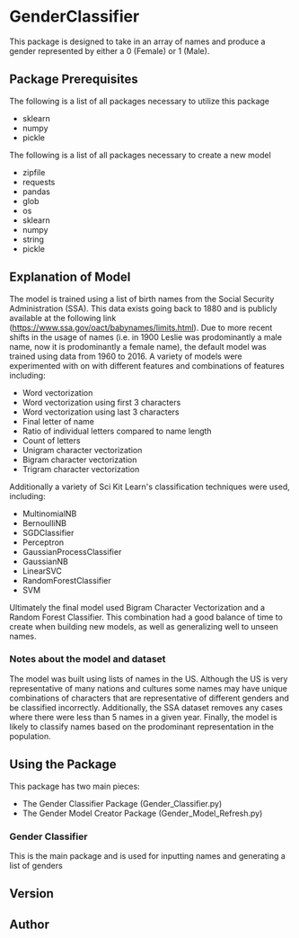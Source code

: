 # GenderClassifier

This package is designed to take in an array of names and produce a gender represented by either a 0 (Female) or 1 (Male).  

## Package Prerequisites

The following is a list of all packages necessary to utilize this package

* sklearn
* numpy
* pickle

The following is a list of all packages necessary to create a new model

* zipfile
* requests
* pandas
* glob
* os
* sklearn
* numpy
* string
* pickle

## Explanation of Model

The model is trained using a list of birth names from the Social Security Administration (SSA).  This data exists going back to 1880 and is publicly available at the following link (https://www.ssa.gov/oact/babynames/limits.html).  Due to more recent shifts in the usage of names (i.e. in 1900 Leslie was prodominantly a male name, now it is prodominantly a female name), the default model was trained using data from 1960 to 2016.   A variety of models were experimented with on with different features and combinations of features including:

* Word vectorization
* Word vectorization using first 3 characters
* Word vectorization using last 3 characters
* Final letter of name
* Ratio of individual letters compared to name length
* Count of letters
* Unigram character vectorization
* Bigram character vectorization
* Trigram character vectorization

Additionally a variety of Sci Kit Learn's classification techniques were used, including:

* MultinomialNB
* BernoulliNB
* SGDClassifier
* Perceptron
* GaussianProcessClassifier
* GaussianNB
* LinearSVC
* RandomForestClassifier
* SVM

Ultimately the final model used Bigram Character Vectorization and a Random Forest Classifier.  This combination had a good balance of time to create when building new models, as well as generalizing well to unseen names.  

### Notes about the model and dataset

The model was built using lists of names in the US.  Although the US is very representative of many nations and cultures some names may have unique combinations of characters that are representative of different genders and be classified incorrectly.  Additionally, the SSA dataset removes any cases where there were less than 5 names in a given year.  Finally, the model is likely to classify names based on the prodominant representation in the population. 

## Using the Package

This package has two main pieces:

* The Gender Classifier Package (Gender_Classifier.py)
* The Gender Model Creator Package (Gender_Model_Refresh.py)

### Gender Classifier

This is the main package and is used for inputting names and generating a list of genders


## Version

## Author


